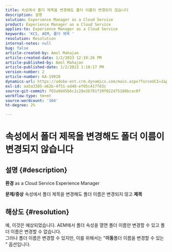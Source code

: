 ```yaml
---
title: 속성에서 폴더 제목을 변경해도 폴더 이름이 변경되지 않습니다
description: 설명
solution: Experience Manager as a Cloud Service
product: Experience Manager as a Cloud Service
applies-to: Experience Manager as a Cloud Service
keywords: 'KCS, AEM, 폴더 제목 '
resolution: Resolution
internal-notes: null
bug: false
article-created-by: Amol Mahajan
article-created-date: 1/2/2023 12:19:26 PM
article-published-by: Amol Mahajan
article-published-date: 1/2/2023 1:10:17 PM
version-number: 2
article-number: KA-19910
dynamics-url: https://adobe-ent.crm.dynamics.com/main.aspx?forceUCI=1&pagetype=entityrecord&etn=knowledgearticle&id=e2e964ae-978a-ed11-81ac-6045bd006ce9
exl-id: aa5a3385-a62b-4f51-ad48-ef05c417f83c
source-git-commit: f03a9d45b6c1c28e3b701f39f022d75180bcac0f
workflow-type: tm+mt
source-wordcount: '104'
ht-degree: 2%

---
```


# 속성에서 폴더 제목을 변경해도 폴더 이름이 변경되지 않습니다

## 설명 {#description}

<b>환경</b>
as a Cloud Service Experience Manager


<b>문제/증상</b>
속성에서 폴더 제목을 변경해도 폴더 이름은 변경되지 않고 <b>제목</b>


## 해상도 {#resolution}

예, 이것은 예상되었습니다. AEM에서 폴더 속성을 열면 폴더 이름만 변경할 수 있고 폴더 이름은 변경할 수 없습니다.<br>
그러나 폴더 이름은 변경할 수 있지만, 이를 위해서는 &quot;<b>이동</b>폴더 이름을 변경할 수 있는 &quot; 옵션입니다.
